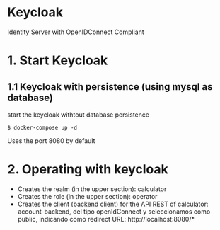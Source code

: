 # Keycloak

Identity Server with OpenIDConnect Compliant

# 1. Start Keycloak

## 1.1 Keycloak with persistence (using mysql as database)

start the keycloak withtout database persistence

```shell
$ docker-compose up -d
```

Uses the port 8080 by default

# 2. Operating with keycloak

- Creates the realm (in the upper section): calculator
- Creates the role (in the upper section): operator
- Creates the client (backend client) for the API REST of calculator: account-backend, del tipo openIdConnect y seleccionamos como public, indicando como redirect URL: http://localhost:8080/*
